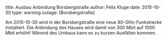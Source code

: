 title: Ausbau Anbindung Borsbergstraße
author: Felix Kluge
date: 2015-10-30
type: warning
outage: [Borsbergstraße]

Am 2015-10-30 wird in der Borsbergstraße eine neue 80-GHz-Funkstrecke installiert. Die Anbindung des Hauses wird damit von 300 Mbit auf 1000 Mbit erhöht! Wärend des Umbaus kann es zu kurzen Ausfällen kommen.

